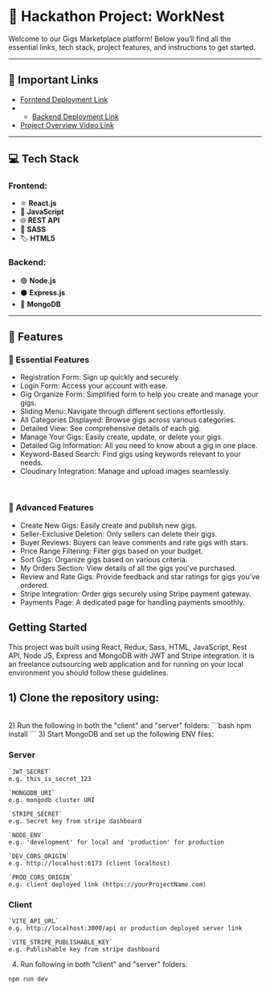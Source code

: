 # 🚀 Hackathon Project: WorkNest

Welcome to our Gigs Marketplace platform! Below you’ll find all the essential links, tech stack, project features, and instructions to get started.

---

## 📂 Important Links

- [Forntend Deployment Link ](https://work-nest-hackwith-gujarat.vercel.app/)
- - [Backend Deployment Link](https://work-nest-4miners.onrender.com)
- [Project Overview Video Link](https://www.youtube.com/watch?v=gvADEsOXH28)

---

## 💻 Tech Stack

### Frontend:
- ⚛️ **React.js**
- 📜 **JavaScript**
- 🌐 **REST API**
- 🎨 **SASS**
- 🏷️ **HTML5**

### Backend:
- 🟢 **Node.js**
- ⚫ **Express.js**
- 🍃 **MongoDB**

---

## 🌟 Features

### 🚀 Essential Features

- Registration Form: Sign up quickly and securely.
- Login Form: Access your account with ease.
- Gig Organize Form: Simplified form to help you create and manage your gigs.
- Sliding Menu: Navigate through different sections effortlessly.
- All Categories Displayed: Browse gigs across various categories.
- Detailed View: See comprehensive details of each gig.
- Manage Your Gigs: Easily create, update, or delete your gigs.
- Detailed Gig Information: All you need to know about a gig in one place.
- Keyword-Based Search: Find gigs using keywords relevant to your needs.
- Cloudinary Integration: Manage and upload images seamlessly.


<br />

### 🚀 Advanced Features

- Create New Gigs: Easily create and publish new gigs.
- Seller-Exclusive Deletion: Only sellers can delete their gigs.
- Buyer Reviews: Buyers can leave comments and rate gigs with stars.
- Price Range Filtering: Filter gigs based on your budget.
- Sort Gigs: Organize gigs based on various criteria.
- My Orders Section: View details of all the gigs you've purchased.
- Review and Rate Gigs: Provide feedback and star ratings for gigs you've ordered.
- Stripe Integration: Order gigs securely using Stripe payment gateway.
- Payments Page: A dedicated page for handling payments smoothly.



## Getting Started

This project was built using React, Redux, Sass, HTML, JavaScript, Rest API, Node JS, Express and MongoDB with JWT and Stripe integration. It is an freelance outsourcing web application and for running on your local environment you should follow these guidelines.

## 1) Clone the repository using:
<br/>
2) Run the following in both the "client" and "server" folders:
```bash
npm install 
```
3) Start MongoDB and set up the following ENV files:

### Server
```
`JWT_SECRET`
e.g. this_is_secret_123

`MONGODB_URI`
e.g. mongodb cluster URI

`STRIPE_SECRET`
e.g. Secret key from stripe dashboard

`NODE_ENV`
e.g. 'development' for local and 'production' for production

`DEV_CORS_ORIGIN`
e.g. http://localhost:6173 (client localhost)

`PROD_CORS_ORIGIN`
e.g. client deployed link (https://yourProjectName.com) 
```
### Client
```
`VITE_API_URL`
e.g. http://localhost:3000/api or production deployed server link

`VITE_STRIPE_PUBLISHABLE_KEY`
e.g. Publishable key from stripe dashboard
```
4) Run following in both "client" and "server" folders:
```bash
npm run dev
```
